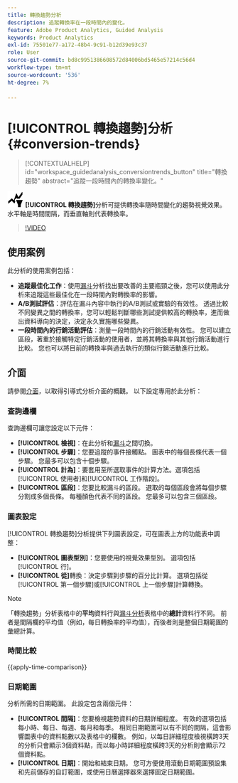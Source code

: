 ```yaml
---
title: 轉換趨勢分析
description: 追蹤轉換率在一段時間內的變化。
feature: Adobe Product Analytics, Guided Analysis
keywords: Product Analytics
exl-id: 75501e77-a172-48b4-9c91-b12d39e93c37
role: User
source-git-commit: bd8c9951386608572d84006bd5465e57214c56d4
workflow-type: tm+mt
source-wordcount: '536'
ht-degree: 7%

---
```


# [!UICONTROL 轉換趨勢]分析 {#conversion-trends}

<!-- markdownlint-disable MD034 -->

>[!CONTEXTUALHELP]
>id="workspace_guidedanalysis_conversiontrends_button"
>title="轉換趨勢"
>abstract="追蹤一段時間內的轉換率變化。"

<!-- markdownlint-enable MD034 -->


![轉換趨勢](/help/assets/icons/ConversionTrends.svg) **[!UICONTROL 轉換趨勢]**&#x200B;分析可提供轉換率隨時間變化的趨勢視覺效果。 水平軸是時間間隔，而垂直軸則代表轉換率。


>[!VIDEO](https://video.tv.adobe.com/v/3421662/?quality=12&learn=on)


## 使用案例

此分析的使用案例包括：

* **追蹤最佳化工作**：使用[漏斗](funnel.md)分析找出要改善的主要瓶頸之後，您可以使用此分析來追蹤這些最佳化在一段時間內對轉換率的影響。
* **A/B測試評估**：評估在漏斗內容中執行的A/B測試或實驗的有效性。 透過比較不同變異之間的轉換率，您可以輕鬆判斷哪些測試提供較高的轉換率，進而做出資料導向的決定，決定永久實施哪些變異。
* **一段時間內的行銷活動評估**：測量一段時間內的行銷活動有效性。 您可以建立區段，著重於接觸特定行銷活動的使用者，並將其轉換率與其他行銷活動進行比較。 您也可以將目前的轉換率與過去執行的類似行銷活動進行比較。

## 介面

請參閱[介面](../overview.md#interface)，以取得引導式分析介面的概觀。 以下設定專用於此分析：

### 查詢邊欄

查詢邊欄可讓您設定以下元件：

* **[!UICONTROL 檢視]**：在此分析和[漏斗](funnel.md)之間切換。
* **[!UICONTROL 步驟]**：您要追蹤的事件接觸點。 圖表中的每個長條代表一個步驟。 您最多可以包含十個步驟。
* **[!UICONTROL 計為]**：要套用至所選取事件的計算方法。選項包括[!UICONTROL 使用者]和[!UICONTROL 工作階段]。
* **[!UICONTROL 區段]**：您要比較漏斗的區段。 選取的每個區段會將每個步驟分割成多個長條。 每種顏色代表不同的區段。 您最多可以包含三個區段。

### 圖表設定

[!UICONTROL 轉換趨勢]分析提供下列圖表設定，可在圖表上方的功能表中調整：

* **[!UICONTROL 圖表型別]**：您要使用的視覺效果型別。 選項包括[!UICONTROL 行]。
* **[!UICONTROL 從]**&#x200B;轉換：決定步驟到步驟的百分比計算。 選項包括從[!UICONTROL 第一個步驟]或[!UICONTROL 上一個步驟]計算轉換。

>[!NOTE]
>
>「轉換趨勢」分析表格中的&#x200B;**平均**&#x200B;資料行與[漏斗分析](funnel.md)表格中的&#x200B;**總計**&#x200B;資料行不同。 前者是間隔欄的平均值（例如，每日轉換率的平均值），而後者則是整個日期範圍的彙總計算。

### 時間比較

{{apply-time-comparison}}


### 日期範圍

分析所需的日期範圍。 此設定包含兩個元件：

* **[!UICONTROL 間隔]**：您要檢視趨勢資料的日期詳細程度。 有效的選項包括每小時、每日、每週、每月和每季。 相同日期範圍可以有不同的間隔，這會影響圖表中的資料點數以及表格中的欄數。 例如，以每日詳細程度檢視橫跨3天的分析只會顯示3個資料點，而以每小時詳細程度橫跨3天的分析則會顯示72個資料點。
* **[!UICONTROL 日期]**：開始和結束日期。 您可方便使用滾動日期範圍預設集和先前儲存的自訂範圍，或使用日曆選擇器來選擇固定日期範圍。

<!--
## Example

See below for an example of the analysis.

![Conversion trends time compare](../assets/conversion-trends-compare.png)

-->
